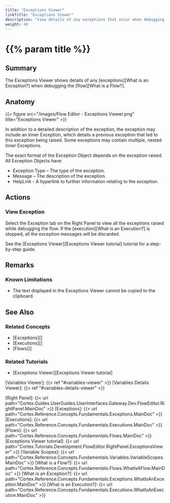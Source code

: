 ```yaml
---
title: "Exceptions Viewer"
linkTitle: "Exceptions Viewer"
description: "View details of any exceptions that occur when debugging a flow."
weight: 40
---
```


# {{% param title %}}

## Summary

The Exceptions Viewer shows details of any [exceptions][What is an Exception?] when debugging the [flow][What is a Flow?].

## Anatomy

{{< figure src="/images/Flow Editor - Exceptions Viewer.png" title="Exceptions Viewer" >}}

In addition to a detailed description of the exception, the exception may include an Inner Exception, which details a previous exception that led to this exception being raised. Some exceptions may contain multiple, nested Inner Exceptions.

The exact format of the Exception Object depends on the exception raised. All Exception Objects have:

* Exception Type – The type of the exception.
* Message – The description of the exception.
* HelpLink - A hyperlink to further information relating to the exception.

## Actions

### View Exception

Select the Exception tab on the Right Panel to view all the exceptions raised while debugging the flow. If the [execution][What is an Execution?] is stopped, all the exception messages will be discarded.

See the [Exceptions Viewer][Exceptions Viewer tutorial] tutorial for a step-by-step guide.

## Remarks

### Known Limitations

* The text displayed in the Exceptions Viewer cannot be copied to the clipboard.

## See Also

### Related Concepts

* [Exceptions][]
* [Executions][]
* [Flows][]

### Related Tutorials

* [Exceptions Viewer][Exceptions Viewer tutorial]

[Variables Viewer]: {{< ref "#variables-viewer" >}}
[Variables Details Viewer]: {{< ref "#variables-details-viewer" >}}

[Right Panel]: {{< url path="Cortex.Guides.UserGuides.UserInterfaces.Gateway.Dev.FlowEditor.RightPanel.MainDoc" >}}
[Exceptions]: {{< url path="Cortex.Reference.Concepts.Fundamentals.Exceptions.MainDoc" >}}
[Executions]: {{< url path="Cortex.Reference.Concepts.Fundamentals.Executions.MainDoc" >}}
[Flows]: {{< url path="Cortex.Reference.Concepts.Fundamentals.Flows.MainDoc" >}}
[Exceptions Viewer tutorial]: {{< url path="Cortex.Tutorials.Development.FlowEditor.RightPanel.ExceptionsViewer" >}}
[Variable Scopes]: {{< url path="Cortex.Reference.Concepts.Fundamentals.Variables.VariableScopes.MainDoc" >}}
[What is a Flow?]: {{< url path="Cortex.Reference.Concepts.Fundamentals.Flows.WhatIsAFlow.MainDoc" >}}
[What is an Exception?]: {{< url path="Cortex.Reference.Concepts.Fundamentals.Exceptions.WhatIsAnException.MainDoc" >}}
[What is an Execution?]: {{< url path="Cortex.Reference.Concepts.Fundamentals.Executions.WhatIsAnExecution.MainDoc" >}}
